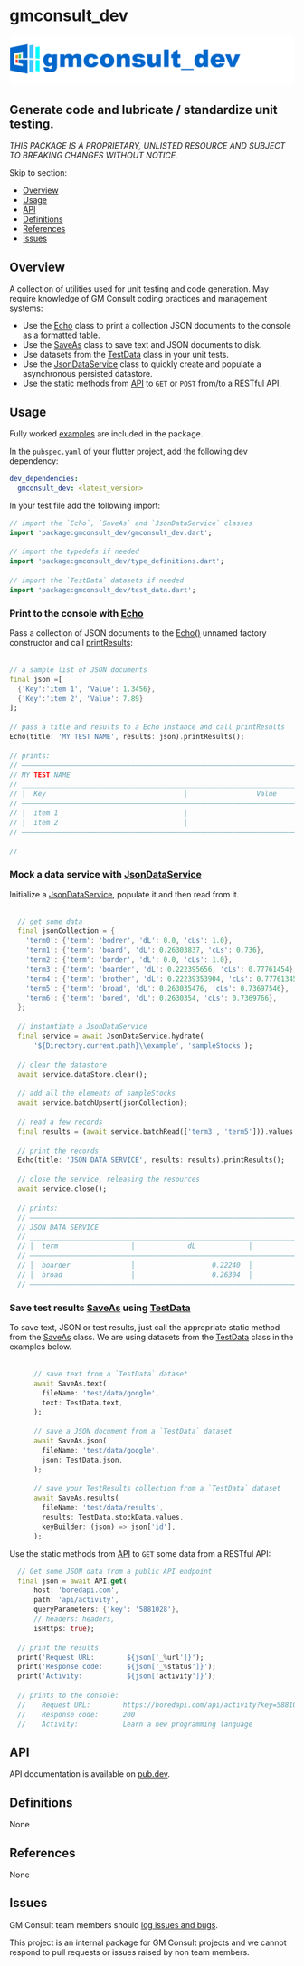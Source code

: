 <!-- 
BSD 3-Clause License
Copyright (c) 2022, GM Consult Pty Ltd
All rights reserved. 
-->

# gmconsult_dev

[![GM Consult Pty Ltd](https://raw.githubusercontent.com/GM-Consult-Pty-Ltd/gmconsult_dev/main/assets/images/gmconsult_dev_header.png?raw=true "GM Consult Pty Ltd")](https://github.com/GM-Consult-Pty-Ltd)
## **Generate code and lubricate / standardize unit testing.**

*THIS PACKAGE IS A PROPRIETARY, UNLISTED RESOURCE AND SUBJECT TO BREAKING CHANGES WITHOUT NOTICE.*

Skip to section:
- [Overview](#overview)
- [Usage](#usage)
- [API](#api)
- [Definitions](#definitions)
- [References](#references)
- [Issues](#issues)

## Overview
A collection of utilities used for unit testing and code generation.  May require knowledge of
GM Consult coding practices and management systems:
* Use the [Echo](https://pub.dev/documentation/gmconsult_dev/latest/gmconsult_dev/Echo-class.html) class to print a collection JSON documents to the console as a formatted table.
* Use the [SaveAs](https://pub.dev/documentation/gmconsult_dev/latest/gmconsult_dev/SaveAs-class.html) class to save text and JSON documents to disk.
* Use datasets from the [TestData](https://pub.dev/documentation/gmconsult_dev/latest/gmconsult_dev/TestData-class.html) class in your unit tests.
* Use the [JsonDataService](https://pub.dev/documentation/gmconsult_dev/latest/gmconsult_dev/JsonDataService-class.html) class to quickly create and populate a asynchronous persisted datastore.
* Use the static methods from [API](https://pub.dev/documentation/gmconsult_dev/latest/gmconsult_dev/SaveAs-class.html) to `GET` or `POST` from/to a RESTful API.

## Usage

Fully worked [examples](https://pub.dev/packages/gmconsult_dev/example) are included in the package.

In the `pubspec.yaml` of your flutter project, add the following dev dependency:

```yaml
dev_dependencies:
  gmconsult_dev: <latest_version>
```

In your test file add the following import:

```dart
// import the `Echo`, `SaveAs` and `JsonDataService` classes
import 'package:gmconsult_dev/gmconsult_dev.dart';

// import the typedefs if needed
import 'package:gmconsult_dev/type_definitions.dart';

// import the `TestData` datasets if needed
import 'package:gmconsult_dev/test_data.dart';
```

### Print to the console with [Echo](https://pub.dev/documentation/gmconsult_dev/latest/gmconsult_dev/Echo-class.html)

Pass a collection of JSON documents to the [Echo()](https://pub.dev/documentation/gmconsult_dev/latest/gmconsult_dev/Echo/Echo.html) unnamed factory constructor and call [printResults](https://pub.dev/documentation/gmconsult_dev/latest/gmconsult_dev/Echo/printResults.html):
```dart

// a sample list of JSON documents
final json =[
  {'Key':'item 1', 'Value': 1.3456},
  {'Key':'item 2', 'Value': 7.89}
];

// pass a title and results to a Echo instance and call printResults
Echo(title: 'MY TEST NAME', results: json).printResults();

// prints:
// —————————————————————————————————————————————————————————————————————————————————
// MY TEST NAME                                                                     
// _________________________________________________________________________________
// │  Key                                  │                 Value                 │
// —————————————————————————————————————————————————————————————————————————————————
// │  item 1                               │                               1.3456  │
// │  item 2                               │                               7.8900  │
// —————————————————————————————————————————————————————————————————————————————————

//
```

### Mock a data service with [JsonDataService](https://pub.dev/documentation/gmconsult_dev/latest/gmconsult_dev/JsonDataService-class.html)

Initialize a [JsonDataService](https://pub.dev/documentation/gmconsult_dev/latest/gmconsult_dev/JsonDataService-class.html), populate it and then read from it.

```dart

  // get some data
  final jsonCollection = {
    'term0': {'term': 'bodrer', 'dL': 0.0, 'cLs': 1.0},
    'term1': {'term': 'board', 'dL': 0.26303837, 'cLs': 0.736},
    'term2': {'term': 'border', 'dL': 0.0, 'cLs': 1.0},
    'term3': {'term': 'boarder', 'dL': 0.222395656, 'cLs': 0.77761454},
    'term4': {'term': 'brother', 'dL': 0.22239353904, 'cLs': 0.7776134576},
    'term5': {'term': 'broad', 'dL': 0.263035476, 'cLs': 0.73697546},
    'term6': {'term': 'bored', 'dL': 0.2630354, 'cLs': 0.7369766},
  };

  // instantiate a JsonDataService
  final service = await JsonDataService.hydrate(
      '${Directory.current.path}\\example', 'sampleStocks');

  // clear the datastore
  await service.dataStore.clear();

  // add all the elements of sampleStocks
  await service.batchUpsert(jsonCollection);

  // read a few records
  final results = (await service.batchRead(['term3', 'term5'])).values.toList();

  // print the records
  Echo(title: 'JSON DATA SERVICE', results: results).printResults();

  // close the service, releasing the resources
  await service.close();

  // prints:
  // ———————————————————————————————————————————————————————————————————————————————————
  // JSON DATA SERVICE                                                                  
  // ___________________________________________________________________________________
  // │  term                  │             dL             │            cLs            │
  // ———————————————————————————————————————————————————————————————————————————————————
  // │  boarder               │                   0.22240  │                  0.77761  │
  // │  broad                 │                   0.26304  │                  0.73698  │
  // ———————————————————————————————————————————————————————————————————————————————————

```

### Save test results [SaveAs](https://pub.dev/documentation/gmconsult_dev/latest/gmconsult_dev/SaveAs-class.html) using [TestData](https://pub.dev/documentation/gmconsult_dev/latest/gmconsult_dev/TestData-class.html)

To save text, JSON or test results, just call the appropriate static method from the [SaveAs](https://pub.dev/documentation/gmconsult_dev/latest/gmconsult_dev/SaveAs-class.html) class. We are using datasets from the [TestData](https://pub.dev/documentation/gmconsult_dev/latest/gmconsult_dev/TestData-class.html) class in the examples below.

```dart

      // save text from a `TestData` dataset
      await SaveAs.text(
        fileName: 'test/data/google',
        text: TestData.text,
      );

      // save a JSON document from a `TestData` dataset
      await SaveAs.json(
        fileName: 'test/data/google',
        json: TestData.json,
      );

      // save your TestResults collection from a `TestData` dataset
      await SaveAs.results(
        fileName: 'test/data/results',
        results: TestData.stockData.values,
        keyBuilder: (json) => json['id'],
      );

```

Use the static methods from [API](https://pub.dev/documentation/gmconsult_dev/latest/gmconsult_dev/SaveAs-class.html) to `GET` some data from a RESTful API:

```dart
  // Get some JSON data from a public API endpoint
  final json = await API.get(
      host: 'boredapi.com',
      path: 'api/activity',
      queryParameters: {'key': '5881028'},
      // headers: headers,
      isHttps: true);

  // print the results
  print('Request URL:        ${json['_%url']}');
  print('Response code:      ${json['_%status']}');
  print('Activity:           ${json['activity']}');

  // prints to the console:
  //    Request URL:        https://boredapi.com/api/activity?key=5881028
  //    Response code:      200
  //    Activity:           Learn a new programming language
```

## API

API documentation is available on [pub.dev](https://pub.dev/documentation/gmconsult_dev/latest/).

## Definitions

None

## References

None

## Issues

GM Consult team members should [log issues and bugs](https://github.com/GM-Consult-Pty-Ltd/gmconsult_dev/issues).  

This project is an internal package for GM Consult projects and we cannot respond to pull requests or issues raised by non team members.


